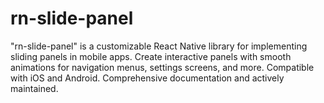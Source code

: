# rn-slide-panel
"rn-slide-panel" is a customizable React Native library for implementing sliding panels in mobile apps. Create interactive panels with smooth animations for navigation menus, settings screens, and more. Compatible with iOS and Android. Comprehensive documentation and actively maintained.

